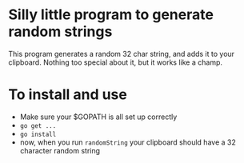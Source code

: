 # Silly little program to generate random strings

This program generates a random 32 char string, and adds it to your clipboard. Nothing too special about it, but it works like a champ.

# To install and use

* Make sure your $GOPATH is all set up correctly
* `go get ...`
* `go install`
* now, when you run `randomString` your clipboard should have a 32 character random string

